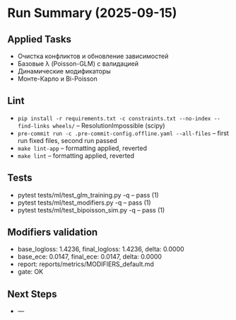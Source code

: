 # Run Summary (2025-09-15)

## Applied Tasks
- Очистка конфликтов и обновление зависимостей
- Базовые λ (Poisson-GLM) с валидацией
- Динамические модификаторы
- Монте-Карло и Bi-Poisson

## Lint
- `pip install -r requirements.txt -c constraints.txt --no-index --find-links wheels/` – ResolutionImpossible (scipy)
- `pre-commit run -c .pre-commit-config.offline.yaml --all-files` – first run fixed files, second run passed
- `make lint-app` – formatting applied, reverted
- `make lint` – formatting applied, reverted

## Tests
- pytest tests/ml/test_glm_training.py -q – pass (1)
- pytest tests/ml/test_modifiers.py -q – pass (1)
- pytest tests/ml/test_bipoisson_sim.py -q – pass (1)

## Modifiers validation
- base_logloss: 1.4236, final_logloss: 1.4236, delta: 0.0000
- base_ece: 0.0147, final_ece: 0.0147, delta: 0.0000
- report: reports/metrics/MODIFIERS_default.md
- gate: OK

## Next Steps
- —
